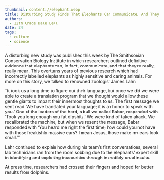 ```yaml
---
thumbnail: content://elephant.webp
title: Disturbing Study Finds That Elephants Can Communicate, And They're Really Mean
authors:
  - 12th Grade Dale Bell
date: 24
tags:
  - culture
  - science
---
```


A disturbing new study was published this week by The Smithsonian Conservation Biology Institute in which researchers outlined definitive evidence that elephants can, in fact, communicate, and that they’re really, really mean. This overturns years of previous research which had incorrectly labelled elephants as highly sensitive and caring animals. For more on this story, we talked to renowned zoologist James Lahr:

“It took us a long time to figure out their language, but once we did we were able to create a translation program that we thought would allow these gentle giants to impart their innermost thoughts to us. The first message we sent read ‘We have translated your language; it is an honor to speak with you.’ One of the leaders of the herd, a bull we called Babar, responded with ‘Took you long enough you fat dipshits.’ We were kind of taken aback. We recalibrated the machine, but when we resent the message, Babar responded with ‘You heard me right the first time; how could you not have with those freakishly massive ears? I mean Jesus, those make my ears look small.’”

Lahr continued to explain how during his team’s first conversations, several lab technicians ran from the room sobbing due to the elephants’ expert skill in identifying and exploiting insecurities through incredibly cruel insults.

At press time, researchers had crossed their fingers and hoped for better results from dolphins.